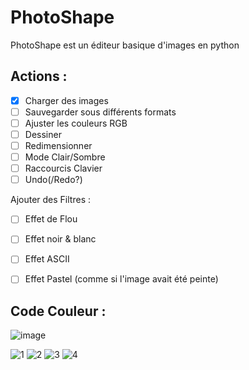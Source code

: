 # PhotoShape 
PhotoShape est un éditeur basique d'images en python


## Actions :
- [X] Charger des images 
- [ ] Sauvegarder sous différents formats
- [ ] Ajuster les couleurs RGB
- [ ] Dessiner
- [ ] Redimensionner
- [ ] Mode Clair/Sombre
- [ ] Raccourcis Clavier
- [ ] Undo(/Redo?)

Ajouter des Filtres :

- [ ] Effet de Flou
- [ ] Effet noir & blanc
- [ ] Effet ASCII
- [ ] Effet Pastel (comme si l'image avait été peinte)


## Code Couleur :
![image](https://user-images.githubusercontent.com/70155662/113019877-543d1f80-9182-11eb-948c-4d63c32aaf90.png)
 
![1](https://img.shields.io/badge/1.%20-%23022c43-%23022c43?style=for-the-badge) ![2](https://img.shields.io/badge/2.-%23053f5e-%23053f5e?style=for-the-badge) ![3](https://img.shields.io/badge/3.-%23115173-%23115173?style=for-the-badge) ![4](https://img.shields.io/badge/4.-%23ffd700-%23ffd700?style=for-the-badge)
